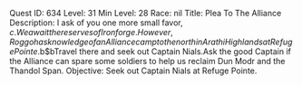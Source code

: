 Quest ID: 634
Level: 31
Min Level: 28
Race: nil
Title: Plea To The Alliance
Description: I ask of you one more small favor, $c.We await the reserves of Ironforge.However, Roggo has knowledge of an Alliance camp to the north in Arathi Highlands at Refuge Pointe.$b$bTravel there and seek out Captain Nials.Ask the good Captain if the Alliance can spare some soldiers to help us reclaim Dun Modr and the Thandol Span.
Objective: Seek out Captain Nials at Refuge Pointe.
